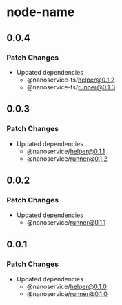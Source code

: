 # node-name

## 0.0.4

### Patch Changes

- Updated dependencies
  - @nanoservice-ts/helper@0.1.2
  - @nanoservice-ts/runner@0.1.3

## 0.0.3

### Patch Changes

- Updated dependencies
  - @nanoservice/helper@0.1.1
  - @nanoservice/runner@0.1.2

## 0.0.2

### Patch Changes

- Updated dependencies
  - @nanoservice/runner@0.1.1

## 0.0.1

### Patch Changes

- Updated dependencies
  - @nanoservice/helper@0.1.0
  - @nanoservice/runner@0.1.0

